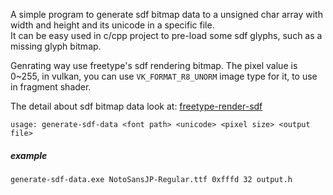 A simple program to generate sdf bitmap data to a unsigned char array with width and height and its unicode in a specific file.  
It can be easy used in c/cpp project to pre-load some sdf glyphs, such as a missing glyph bitmap.

Genrating way use freetype's sdf rendering bitmap. The pixel value is 0~255, in vulkan, you can use `VK_FORMAT_R8_UNORM` image type for it, 
to use in fragment shader.

The detail about sdf bitmap data look at: [freetype-render-sdf](https://freetype.org/freetype2/docs/reference/ft2-glyph_retrieval.html#ft_render_mode_sdf)

```
usage: generate-sdf-data <font path> <unicode> <pixel size> <output file>
```

##### example
```
generate-sdf-data.exe NotoSansJP-Regular.ttf 0xfffd 32 output.h
```
